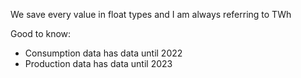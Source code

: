 We save every value in float types and I am always referring to TWh

Good to know:
- Consumption data has data until 2022
- Production data has data until 2023